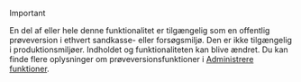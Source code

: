 > [!IMPORTANT]
> En del af eller hele denne funktionalitet er tilgængelig som en offentlig prøveversion i ethvert sandkasse- eller forsøgsmiljø. Den er ikke tilgængelig i produktionsmiljøer. Indholdet og funktionaliteten kan blive ændret. Du kan finde flere oplysninger om prøveversionsfunktioner i [Administrere funktioner](../hr-admin-manage-features.md).